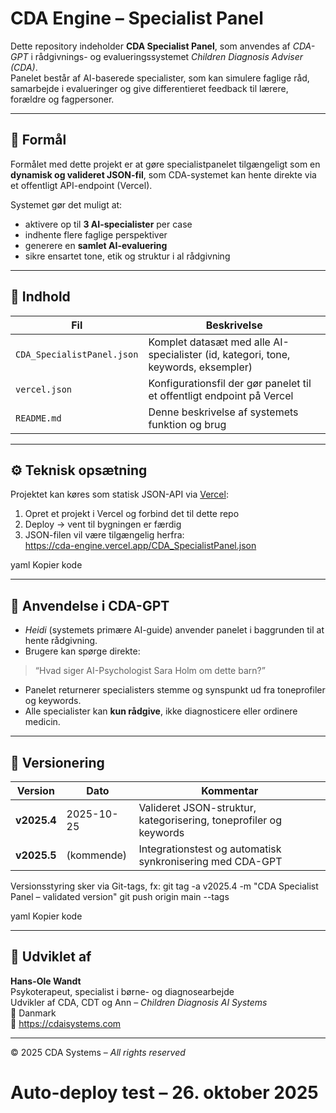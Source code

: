 # CDA Engine – Specialist Panel

Dette repository indeholder **CDA Specialist Panel**, som anvendes af *CDA-GPT* i rådgivnings- og evalueringssystemet *Children Diagnosis Adviser (CDA)*.  
Panelet består af AI-baserede specialister, som kan simulere faglige råd, samarbejde i evalueringer og give differentieret feedback til lærere, forældre og fagpersoner.

---

## 🎯 Formål

Formålet med dette projekt er at gøre specialistpanelet tilgængeligt som en **dynamisk og valideret JSON-fil**, som CDA-systemet kan hente direkte via et offentligt API-endpoint (Vercel).

Systemet gør det muligt at:
- aktivere op til **3 AI-specialister** per case
- indhente flere faglige perspektiver
- generere en **samlet AI-evaluering**
- sikre ensartet tone, etik og struktur i al rådgivning

---

## 📁 Indhold

| Fil | Beskrivelse |
|------|--------------|
| `CDA_SpecialistPanel.json` | Komplet datasæt med alle AI-specialister (id, kategori, tone, keywords, eksempler) |
| `vercel.json` | Konfigurationsfil der gør panelet til et offentligt endpoint på Vercel |
| `README.md` | Denne beskrivelse af systemets funktion og brug |

---

## ⚙️ Teknisk opsætning

Projektet kan køres som statisk JSON-API via [Vercel](https://vercel.com):

1. Opret et projekt i Vercel og forbind det til dette repo  
2. Deploy → vent til bygningen er færdig  
3. JSON-filen vil være tilgængelig herfra:  
https://cda-engine.vercel.app/CDA_SpecialistPanel.json

yaml
Kopier kode

---

## 🧠 Anvendelse i CDA-GPT

- *Heidi* (systemets primære AI-guide) anvender panelet i baggrunden til at hente rådgivning.  
- Brugere kan spørge direkte:  
> “Hvad siger AI-Psychologist Sara Holm om dette barn?”  
- Panelet returnerer specialisters stemme og synspunkt ud fra toneprofiler og keywords.  
- Alle specialister kan **kun rådgive**, ikke diagnosticere eller ordinere medicin.

---

## 🧩 Versionering

| Version | Dato | Kommentar |
|----------|------|-----------|
| **v2025.4** | 2025-10-25 | Valideret JSON-struktur, kategorisering, toneprofiler og keywords |
| **v2025.5** | (kommende) | Integrationstest og automatisk synkronisering med CDA-GPT |

Versionsstyring sker via Git-tags, fx:
git tag -a v2025.4 -m "CDA Specialist Panel – validated version"
git push origin main --tags

yaml
Kopier kode

---

## 👤 Udviklet af

**Hans-Ole Wandt**  
Psykoterapeut, specialist i børne- og diagnosearbejde  
Udvikler af CDA, CDT og Ann – *Children Diagnosis AI Systems*  
📍 Danmark  
🔗 https://cdaisystems.com  

---

© 2025 CDA Systems – *All rights reserved*

# Auto-deploy test – 26. oktober 2025
